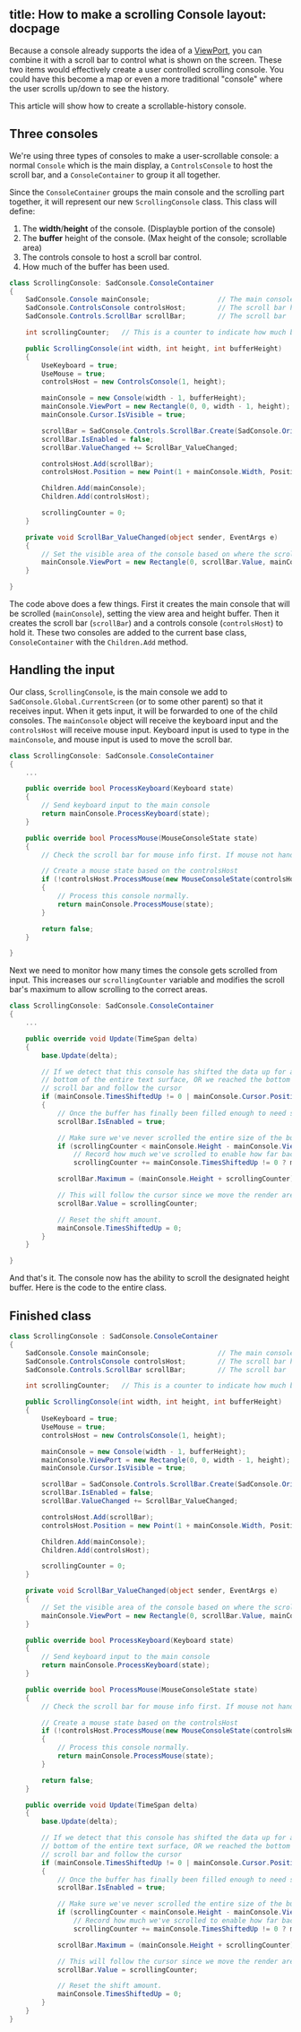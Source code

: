 title: How to make a scrolling Console
layout: docpage
---

Because a console already supports the idea of a [ViewPort](displaying-gameobjects-on-a-console-viewarea.md#use-a-render-area), you can combine it with a scroll bar to control what is shown on the screen. These two items would effectively create a user controlled scrolling console. You could have this become a map or even a more traditional "console" where the user scrolls up/down to see the history.

This article will show how to create a scrollable-history console.

## Three consoles

We're using three types of consoles to make a user-scrollable console: a normal `Console` which is the main display, a `ControlsConsole` to host the scroll bar, and a `ConsoleContainer` to group it all together.

Since the `ConsoleContainer` groups the main console and the scrolling part together, it will represent our new `ScrollingConsole` class. This class will define:

1. The **width**/**height** of the console. (Displayble portion of the console)
2. The **buffer** height of the console. (Max height of the console; scrollable area)
3. The controls console to host a scroll bar control.
4. How much of the buffer has been used.

```csharp
class ScrollingConsole: SadConsole.ConsoleContainer
{
    SadConsole.Console mainConsole;                 // The main console that is typed into
    SadConsole.ControlsConsole controlsHost;        // The scroll bar host
    SadConsole.Controls.ScrollBar scrollBar;        // The scroll bar

    int scrollingCounter;   // This is a counter to indicate how much buffer is used

    public ScrollingConsole(int width, int height, int bufferHeight)
    {
        UseKeyboard = true;
        UseMouse = true;
        controlsHost = new ControlsConsole(1, height);

        mainConsole = new Console(width - 1, bufferHeight);
        mainConsole.ViewPort = new Rectangle(0, 0, width - 1, height);
        mainConsole.Cursor.IsVisible = true;

        scrollBar = SadConsole.Controls.ScrollBar.Create(SadConsole.Orientation.Vertical, height);
        scrollBar.IsEnabled = false;
        scrollBar.ValueChanged += ScrollBar_ValueChanged;

        controlsHost.Add(scrollBar);
        controlsHost.Position = new Point(1 + mainConsole.Width, Position.Y);

        Children.Add(mainConsole);
        Children.Add(controlsHost);

        scrollingCounter = 0;
    }

    private void ScrollBar_ValueChanged(object sender, EventArgs e)
    {
        // Set the visible area of the console based on where the scroll bar is
        mainConsole.ViewPort = new Rectangle(0, scrollBar.Value, mainConsole.Width, mainConsole.ViewPort.Height);
    }

}
```

The code above does a few things. First it creates the main console that will be scrolled (`mainConsole`), setting the view area and height buffer. Then it creates the scroll bar (`scrollBar`) and a controls console (`controlsHost`) to hold it. These two consoles are added to the current base class, `ConsoleContainer` with the `Children.Add` method.

## Handling the input

Our class, `ScrollingConsole`, is the main console we add to `SadConsole.Global.CurrentScreen` (or to some other parent) so that it receives input. When it gets input, it will be forwarded to one of the child consoles. The `mainConsole` object will receive the keyboard input and the `controlsHost` will receive mouse input. Keyboard input is used to type in the `mainConsole`, and mouse input is used to move the scroll bar.

```csharp
class ScrollingConsole: SadConsole.ConsoleContainer
{
    ...

    public override bool ProcessKeyboard(Keyboard state)
    {
        // Send keyboard input to the main console
        return mainConsole.ProcessKeyboard(state);
    }

    public override bool ProcessMouse(MouseConsoleState state)
    {
        // Check the scroll bar for mouse info first. If mouse not handled by scroll bar, then..

        // Create a mouse state based on the controlsHost
        if (!controlsHost.ProcessMouse(new MouseConsoleState(controlsHost, state.Mouse)))
        {
            // Process this console normally.
            return mainConsole.ProcessMouse(state);
        }

        return false;
    }

}
```

Next we need to monitor how many times the console gets scrolled from input. This increases our `scrollingCounter` variable and modifies the scroll bar's maximum to allow scrolling to the correct areas.

```csharp
class ScrollingConsole: SadConsole.ConsoleContainer
{
    ...

    public override void Update(TimeSpan delta)
    {
        base.Update(delta);

        // If we detect that this console has shifted the data up for any reason (like the virtual cursor reached the
        // bottom of the entire text surface, OR we reached the bottom of the render area, we need to adjust the 
        // scroll bar and follow the cursor
        if (mainConsole.TimesShiftedUp != 0 | mainConsole.Cursor.Position.Y >= mainConsole.ViewPort.Height + scrollingCounter)
        {
            // Once the buffer has finally been filled enough to need scrolling (a single screen's worth), turn on the scroll bar
            scrollBar.IsEnabled = true;

            // Make sure we've never scrolled the entire size of the buffer
            if (scrollingCounter < mainConsole.Height - mainConsole.ViewPort.Height)
                // Record how much we've scrolled to enable how far back the bar can see
                scrollingCounter += mainConsole.TimesShiftedUp != 0 ? mainConsole.TimesShiftedUp : 1;

            scrollBar.Maximum = (mainConsole.Height + scrollingCounter) - mainConsole.Height;

            // This will follow the cursor since we move the render area in the event.
            scrollBar.Value = scrollingCounter;

            // Reset the shift amount.
            mainConsole.TimesShiftedUp = 0;
        }
    }

}
```

And that's it. The console now has the ability to scroll the designated height buffer. Here is the code to the entire class.

## Finished class

```csharp
class ScrollingConsole : SadConsole.ConsoleContainer
{
    SadConsole.Console mainConsole;                 // The main console that is typed into
    SadConsole.ControlsConsole controlsHost;        // The scroll bar host
    SadConsole.Controls.ScrollBar scrollBar;        // The scroll bar

    int scrollingCounter;   // This is a counter to indicate how much buffer is used

    public ScrollingConsole(int width, int height, int bufferHeight)
    {
        UseKeyboard = true;
        UseMouse = true;
        controlsHost = new ControlsConsole(1, height);

        mainConsole = new Console(width - 1, bufferHeight);
        mainConsole.ViewPort = new Rectangle(0, 0, width - 1, height);
        mainConsole.Cursor.IsVisible = true;

        scrollBar = SadConsole.Controls.ScrollBar.Create(SadConsole.Orientation.Vertical, height);
        scrollBar.IsEnabled = false;
        scrollBar.ValueChanged += ScrollBar_ValueChanged;

        controlsHost.Add(scrollBar);
        controlsHost.Position = new Point(1 + mainConsole.Width, Position.Y);

        Children.Add(mainConsole);
        Children.Add(controlsHost);

        scrollingCounter = 0;
    }

    private void ScrollBar_ValueChanged(object sender, EventArgs e)
    {
        // Set the visible area of the console based on where the scroll bar is
        mainConsole.ViewPort = new Rectangle(0, scrollBar.Value, mainConsole.Width, mainConsole.ViewPort.Height);
    }

    public override bool ProcessKeyboard(Keyboard state)
    {
        // Send keyboard input to the main console
        return mainConsole.ProcessKeyboard(state);
    }

    public override bool ProcessMouse(MouseConsoleState state)
    {
        // Check the scroll bar for mouse info first. If mouse not handled by scroll bar, then..

        // Create a mouse state based on the controlsHost
        if (!controlsHost.ProcessMouse(new MouseConsoleState(controlsHost, state.Mouse)))
        {
            // Process this console normally.
            return mainConsole.ProcessMouse(state);
        }

        return false;
    }

    public override void Update(TimeSpan delta)
    {
        base.Update(delta);

        // If we detect that this console has shifted the data up for any reason (like the virtual cursor reached the
        // bottom of the entire text surface, OR we reached the bottom of the render area, we need to adjust the 
        // scroll bar and follow the cursor
        if (mainConsole.TimesShiftedUp != 0 | mainConsole.Cursor.Position.Y >= mainConsole.ViewPort.Height + scrollingCounter)
        {
            // Once the buffer has finally been filled enough to need scrolling (a single screen's worth), turn on the scroll bar
            scrollBar.IsEnabled = true;

            // Make sure we've never scrolled the entire size of the buffer
            if (scrollingCounter < mainConsole.Height - mainConsole.ViewPort.Height)
                // Record how much we've scrolled to enable how far back the bar can see
                scrollingCounter += mainConsole.TimesShiftedUp != 0 ? mainConsole.TimesShiftedUp : 1;

            scrollBar.Maximum = (mainConsole.Height + scrollingCounter) - mainConsole.Height;

            // This will follow the cursor since we move the render area in the event.
            scrollBar.Value = scrollingCounter;

            // Reset the shift amount.
            mainConsole.TimesShiftedUp = 0;
        }
    }
}
```